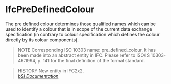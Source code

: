IfcPreDefinedColour
===================
The pre defined colour determines those qualified names which can be used to
identify a colour that is in scope of the current data exchange specification
(in contrary to colour specification which defines the colour directly by its
colour components).  
  
> NOTE  Corresponding ISO 10303 name: pre_defined_colour. It has been made
> into an abstract entity in IFC. Please refer to ISO/IS 10303-46:1994, p. 141
> for the final definition of the formal standard.  
  
> HISTORY  New entity in IFC2x2.  
[ _bSI
Documentation_](https://standards.buildingsmart.org/IFC/DEV/IFC4_2/FINAL/HTML/schema/ifcpresentationappearanceresource/lexical/ifcpredefinedcolour.htm)


